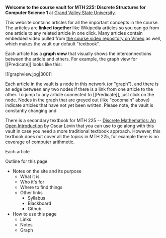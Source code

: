 **Welcome to the course vault for MTH 225: Discrete Structures for Computer Science 1** at [Grand Valley State University](http://www.gvsu.edu). 

This website contains articles for all the important concepts in the course. The articles are **linked together** like Wikipedia articles so you can go from one article to any related article in one click. Many articles contain embedded video pulled from [the course video repository on Vimeo](https://vimeo.com/showcase/8667148) as well, which makes the vault our default "textbook". 

Each article has a **graph view** that visually shows the interconnections between the article and others. For example, the graph view for [[Predicate]] looks like this: 

![[graphview.jpg|300]]

Each article in the vault is a node in this network (or "graph"), and there is an edge between any two nodes if there is a link from one article to the other. To jump to any article connected to [[Predicate]], just click on the node. Nodes in the graph that are greyed out (like "codomain" above) indicate articles that have not yet been written. Please note, the vault is constantly changing and 

There is a secondary textbook for MTH 225 -- [Discrete Mathematics: An Open Introduction](https://discrete.openmathbooks.org/dmoi3.html) by Oscar Levin that you can use to go along with this vault in case you need a more traditional textbook approach. However, this textbook does not cover all the topics in MTH 225, for example there is no coverage of computer arithmetic. 

Each article 












Outline for this page 

- Notes on the site and its purpose 
	- What it is 
	- Who it's for 
	- Where to find things
	- Other links
		- Syllabus
		- Blackboard 
		- Github
- How to use this page 
	- Links
	- Notes
	- Graph
